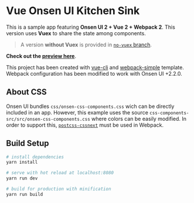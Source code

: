 # Vue Onsen UI Kitchen Sink

This is a sample app featuring **Onsen UI 2 + Vue 2 + Webpack 2**. This version uses **Vuex** to share the state among components.

> A version **without Vuex** is provided in [`no-vuex` branch](https://github.com/frandiox/vue-onsenui-kitchensink/tree/no-vuex).

**Check out the [preview here](https://frandiox.github.io/vue-onsenui-kitchensink/)**.

This project has been created with [vue-cli](https://github.com/vuejs/vue-cli) and [webpack-simple](https://github.com/vuejs-templates/webpack-simple) template. Webpack configuration has been modified to work with Onsen UI +2.2.0.

## About CSS

Onsen UI bundles `css/onsen-css-components.css` wich can be directly included in an app. However, this example uses the source `css-components-src/src/onsen-css-components.css` where colors can be easily modified. In order to support this, [`postcss-cssnext`](https://github.com/MoOx/postcss-cssnext) must be used in Webpack.


## Build Setup

``` bash
# install dependencies
yarn install

# serve with hot reload at localhost:8080
yarn run dev

# build for production with minification
yarn run build
```
